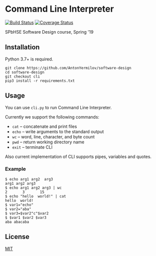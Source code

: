 # Command Line Interpreter

[![Build Status](https://travis-ci.org/AntonYermilov/software-design.svg?branch=cli)](https://travis-ci.org/AntonYermilov/software-design?branch=cli) [![Coverage Status](https://coveralls.io/repos/github/AntonYermilov/software-design/badge.svg?branch=cli)](https://coveralls.io/github/AntonYermilov/software-design?branch=cli)

SPbHSE Software Design course, Spring '19

## Installation

Python 3.7+ is required.

```
git clone https://github.com/AntonYermilov/software-design
cd software-design
git checkout cli
pip3 install -r requirements.txt
```

## Usage

You can use `cli.py` to run Command Line Interpreter.

Currently we support the following commands:
* `cat` – concatenate and print files
* `echo` – write arguments to the standard output
* `wc` – word, line, character, and byte count
* `pwd` – return working directory name
* `exit` – terminate CLI

Also current implementation of CLI supports pipes, variables and quotes.

### Example
```
$ echo arg1 arg2  arg3
arg1 arg2 arg3
$ echo arg1 arg2 arg3 | wc
2       3       15
$ echo "hello  world!" | cat
hello  world!
$ var1="echo"
$ var2="aba"
$ var3=$var2"c"$var2
$ $var1 $var2 $var3
aba abacaba
```

## License
[MIT](LICENCE)
